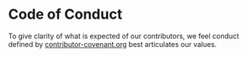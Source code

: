 # Code of Conduct

To give clarity of what is expected of our contributors, we feel conduct defined by [contributor-covenant.org]([https://contributor-covenant.org](https://www.contributor-covenant.org/version/2/1/code_of_conduct/)) best articulates our values.
